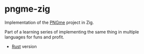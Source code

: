 # pngme-zig
Implementation of the [PNGme](https://picklenerd.github.io/pngme_book/introduction.html) project in Zig.

Part of a learning series of implementing the same thing in multiple languages for funs and profit.
- [Rust](https://github.com/morlinbrot/pngme-rs) version

